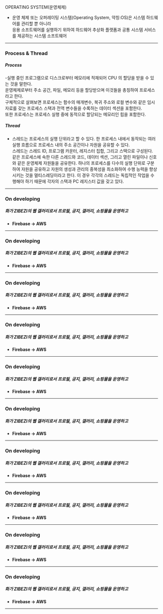 OPERATING SYSTEM(운영체제)  
- 운영 체제 또는 오퍼레이팅 시스템(Operating System, 약칭:OS)은 시스템 하드웨어를 관리할 뿐 아니라  
 응용 소프트웨어를 실행하기 위하여 하드웨어 추상화 플랫폼과 공통 시스템 서비스를 제공하는 시스템 소프트웨어
---------------------------------------

### Process & Thread  

 ##### Process
 -실행 중인 프로그램으로 디스크로부터 메모리에 적재되어 CPU 의 할당을 받을 수 있는 것을 말한다.   
 운영체제로부터 주소 공간, 파일, 메모리 등을 할당받으며 이것들을 총칭하여 프로세스라고 한다.   
 구체적으로 살펴보면 프로세스는 함수의 매개변수, 복귀 주소와 로컬 변수와 같은 임시 자료를 갖는 프로세스 스택과 전역 변수들을 수록하는 데이터 섹션을 포함한다.   
 또한 프로세스는 프로세스 실행 중에 동적으로 할당되는 메모리인 힙을 포함한다.
 
 ##### Thread
 - 스레드는 프로세스의 실행 단위라고 할 수 있다. 한 프로세스 내에서 동작되는 여러 실행 흐름으로 프로세스 내의 주소 공간이나 자원을 공유할 수 있다.  
 스레드는 스레드 ID, 프로그램 카운터, 레지스터 집합, 그리고 스택으로 구성된다. 같은 프로세스에 속한 다른 스레드와 코드, 데이터 섹션, 그리고 열린 파일이나 신호와 같은 운영체제 자원들을 공유한다. 하나의 프로세스를 다수의 실행 단위로 구분하여 자원을 공유하고 자원의 생성과 관리의 중복성을 최소화하여 수행 능력을 향상시키는 것을 멀티스레딩이라고 한다. 이 경우 각각의 스레드는 독립적인 작업을 수행해야 하기 때문에 각자의 스택과 PC 레지스터 값을 갖고 있다.
---------------------------------------

### On developing
 ##### 화가 ZIBEZI의 웹 갤러리로서 프로필, 공지, 갤러리, 쇼핑몰을 운영하고
 - **Firebase -> AWS**

---------------------------------------

### On developing
 ##### 화가 ZIBEZI의 웹 갤러리로서 프로필, 공지, 갤러리, 쇼핑몰을 운영하고
 - **Firebase -> AWS**

---------------------------------------

### On developing
 ##### 화가 ZIBEZI의 웹 갤러리로서 프로필, 공지, 갤러리, 쇼핑몰을 운영하고
 - **Firebase -> AWS**

---------------------------------------

### On developing
 ##### 화가 ZIBEZI의 웹 갤러리로서 프로필, 공지, 갤러리, 쇼핑몰을 운영하고
 - **Firebase -> AWS**

---------------------------------------

### On developing
 ##### 화가 ZIBEZI의 웹 갤러리로서 프로필, 공지, 갤러리, 쇼핑몰을 운영하고
 - **Firebase -> AWS**

---------------------------------------

### On developing
 ##### 화가 ZIBEZI의 웹 갤러리로서 프로필, 공지, 갤러리, 쇼핑몰을 운영하고
 - **Firebase -> AWS**

---------------------------------------

### On developing
 ##### 화가 ZIBEZI의 웹 갤러리로서 프로필, 공지, 갤러리, 쇼핑몰을 운영하고
 - **Firebase -> AWS**

---------------------------------------

### On developing
 ##### 화가 ZIBEZI의 웹 갤러리로서 프로필, 공지, 갤러리, 쇼핑몰을 운영하고
 - **Firebase -> AWS**

---------------------------------------

### On developing
 ##### 화가 ZIBEZI의 웹 갤러리로서 프로필, 공지, 갤러리, 쇼핑몰을 운영하고
 - **Firebase -> AWS**

---------------------------------------

### On developing
 ##### 화가 ZIBEZI의 웹 갤러리로서 프로필, 공지, 갤러리, 쇼핑몰을 운영하고
 - **Firebase -> AWS**

---------------------------------------

